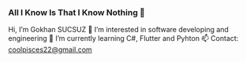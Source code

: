 ### All I Know Is That I Know Nothing 👋

 Hi, I’m Gokhan SUCSUZ
👀 I’m interested in software developing and engineering
🌱 I’m currently learning C#, Flutter and Pyhton
📫 Contact: coolpisces22@gmail.com
